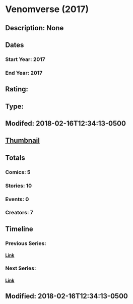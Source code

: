 # Venomverse (2017)
## Description: None
## Dates
### Start Year: 2017
### End Year: 2017
## Rating: 
## Type: 
## Modifed: 2018-02-16T12:34:13-0500
## [Thumbnail](http://i.annihil.us/u/prod/marvel/i/mg/1/03/5a87160144f32.jpg)
## Totals
### Comics: 5
### Stories: 10
### Events: 0
### Creators: 7
## Timeline
### Previous Series: 
#### [Link]()
### Next Series: 
#### [Link]()
## Modified: 2018-02-16T12:34:13-0500